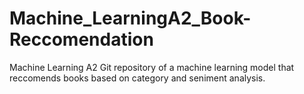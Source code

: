 # Machine_LearningA2_Book-Reccomendation
Machine Learning A2 Git repository of a machine learning model that reccomends books based on category and seniment analysis. 

